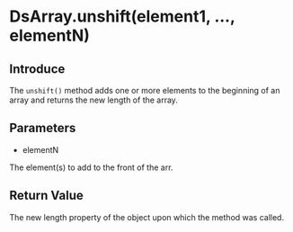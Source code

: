 # DsArray.unshift(element1, ..., elementN)

## Introduce

The `unshift()` method adds one or more elements to the beginning of an array and returns the new length of the array.

## Parameters

- elementN

The element(s) to add to the front of the arr.

## Return Value

The new length property of the object upon which the method was called.
